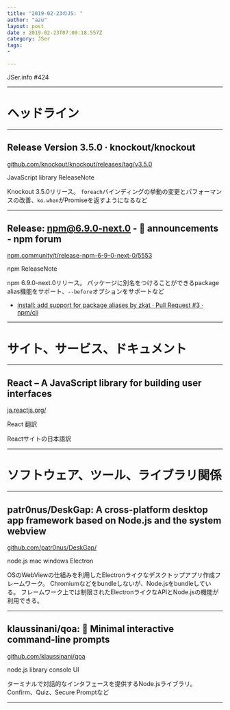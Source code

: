 ```yaml
---
title: "2019-02-23のJS: "
author: "azu"
layout: post
date : 2019-02-23T07:09:18.557Z
category: JSer
tags:
-

---
```


JSer.info #424

----

<h1 class="site-genre">ヘッドライン</h1>

----

## Release Version 3.5.0 · knockout/knockout
[github.com/knockout/knockout/releases/tag/v3.5.0](https://github.com/knockout/knockout/releases/tag/v3.5.0 "Release Version 3.5.0 · knockout/knockout")
<p class="jser-tags jser-tag-icon"><span class="jser-tag">JavaScript</span> <span class="jser-tag">library</span> <span class="jser-tag">ReleaseNote</span></p>

Knockout 3.5.0リリース。
`foreach`バインディングの挙動の変更とパフォーマンスの改善、`ko.when`がPromiseを返すようになるなど


----

## Release: npm@6.9.0-next.0 - 📣 announcements - npm forum
[npm.community/t/release-npm-6-9-0-next-0/5553](https://npm.community/t/release-npm-6-9-0-next-0/5553 "Release: npm@6.9.0-next.0 - 📣 announcements - npm forum")
<p class="jser-tags jser-tag-icon"><span class="jser-tag">npm</span> <span class="jser-tag">ReleaseNote</span></p>

npm 6.9.0-next.0リリース。
パッケージに別名をつけることができるpackage alias機能をサポート、`--before`オプションをサポートなど

- [install: add support for package aliases by zkat · Pull Request #3 · npm/cli](https://github.com/npm/cli/pull/3 "install: add support for package aliases by zkat · Pull Request #3 · npm/cli")

----
<h1 class="site-genre">サイト、サービス、ドキュメント</h1>

----

## React – A JavaScript library for building user interfaces
[ja.reactjs.org/](https://ja.reactjs.org/ "React – A JavaScript library for building user interfaces")
<p class="jser-tags jser-tag-icon"><span class="jser-tag">React</span> <span class="jser-tag">翻訳</span></p>

Reactサイトの日本語訳


----
<h1 class="site-genre">ソフトウェア、ツール、ライブラリ関係</h1>

----

## patr0nus/DeskGap: A cross-platform desktop app framework based on Node.js and the system webview
[github.com/patr0nus/DeskGap/](https://github.com/patr0nus/DeskGap/ "patr0nus/DeskGap: A cross-platform desktop app framework based on Node.js and the system webview")
<p class="jser-tags jser-tag-icon"><span class="jser-tag">node.js</span> <span class="jser-tag">mac</span> <span class="jser-tag">windows</span> <span class="jser-tag">Electron</span></p>

OSのWebViewの仕組みを利用したElectronライクなデスクトップアプリ作成フレームワーク。
Chromiumなどをbundleしないが、Node.jsをbundleしている。
フレームワーク上では制限されたElectronライクなAPIとNode.jsの機能が利用できる。


----

## klaussinani/qoa: 💬 Minimal interactive command-line prompts
[github.com/klaussinani/qoa](https://github.com/klaussinani/qoa "klaussinani/qoa: 💬 Minimal interactive command-line prompts")
<p class="jser-tags jser-tag-icon"><span class="jser-tag">node.js</span> <span class="jser-tag">library</span> <span class="jser-tag">console</span> <span class="jser-tag">UI</span></p>

ターミナルで対話的なインタフェースを提供するNode.jsライブラリ。
Confirm、Quiz、Secure Promptなど


----
